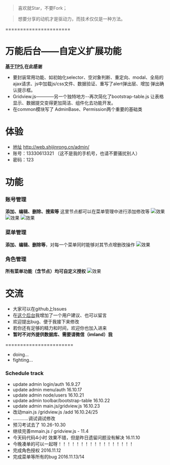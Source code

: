 > 喜欢就Star，不要Fork；

> 想要分享的动机才是驱动力，而技术仅仅是一种方法。

======================

# 万能后台——自定义扩展功能
**[基于TP5](http://thinkphp.cn/),在此感谢**

- 要封装常用功能、如初始化selector、空对象判断、重定向、modal、全局的ajax请求、js中加载js/css文件、数据验证、重写了alert弹出层、增加 弹出确认提示框。
- Gridview.js————另一个独特地方--再次简化了bootstrap-table.js 让表格显示、数据提交变得更加简洁、组件化去功能开发。
-  在common模块写了 AdminBase、Permission两个重要的基础类


# 体验
- [地址](http://web.shijinrong.cn/admin/) http://web.shijinrong.cn/admin/
- 账号：13330613321 （这不是我的手机号，也请不要骚扰别人）
- 密码：123


# 功能

### 账号管理
**添加、编辑、删除、搜索等** 这里节点都可以在菜单管理中进行添加修改等
![效果](http://7xpqdb.com1.z0.glb.clouddn.com/filehelper_1478765591922_47.png)
![效果](http://7xpqdb.com1.z0.glb.clouddn.com/filehelper_1478765591922_47.png)
![效果](http://7xpqdb.com1.z0.glb.clouddn.com/filehelper_1478765592059_7.png)

### 菜单管理
**添加、编辑、删除等**，对每一个菜单同时能够对其节点增删改操作
![效果](http://7xpqdb.com1.z0.glb.clouddn.com/filehelper_1478765927500_24.png)

### 角色管理
**所有菜单功能（含节点）均可自定义授权**
![效果](http://7xpqdb.com1.z0.glb.clouddn.com/2.png)

# 交流
- 大家可以在github上Issues
- 在[这个后台](http://web.shijinrong.cn/admin/)我增加了一个用户建议、也可以留言
- 欢迎提出bug、便于我接下来修改
- 若你还有足够的精力和时间，欢迎你也加入进来
- **暂时不对外提供数据库、需要请微信（imland）我**




=======================

- doing... 
- fighting...

### Schedule track

- update admin login/auth 16.9.27
- update admin menu/auth 16.10.17
- update admin node/users 16.10.21
- update admin toolbar/bootstrap-table  16.10.22
- update admin main.js/gridview.js  16.10.23
- 改动main.js /gridview.js /add 16.10.24/25
- …………调试调试修改
- 预习考试去了  10.26-10.30
- 继续完善mmain.js / gridview.js   - 11.4 
- 今天码代码4小时 效果不错，但是昨日遗留问题没有解决 16.11.10
- 今晚凑单的可以一起呀！！！！！！！！！！！！！！！！！
- 完成角色授权 2016.11.12
- 完成菜单等所有的bug 2016.11.13/14
